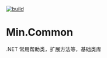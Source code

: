 [![build](https://github.com/uncmd/Min.Common/actions/workflows/dotnet.yml/badge.svg)](https://github.com/uncmd/Min.Common/actions/workflows/dotnet.yml)

# Min.Common
.NET 常用帮助类，扩展方法等，基础类库
